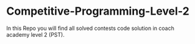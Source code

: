 # Competitive-Programming-Level-2
In this Repo you will find all solved contests code solution in coach academy level 2 (PST).
